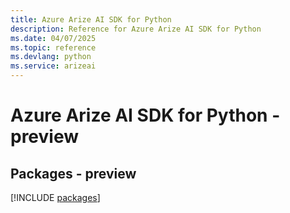 ```yaml
---
title: Azure Arize AI SDK for Python
description: Reference for Azure Arize AI SDK for Python
ms.date: 04/07/2025
ms.topic: reference
ms.devlang: python
ms.service: arizeai
---
```

# Azure Arize AI SDK for Python - preview
## Packages - preview
[!INCLUDE [packages](arize-ai-index.md)]